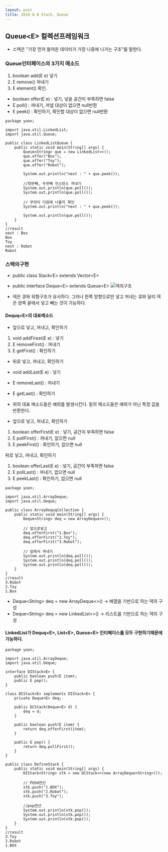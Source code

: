 ```yaml
---
layout: post
title: 2018-6-8 Stack, Queue
---
```


## Queue\<E> 컬렉션프레임워크

- 스택은 "가장 먼저 들어온 데이터가 가장 나중에 나가는 구조"를 말한다.

### Queue인터페이스의 3가지 메소드

1. boolean add(E e) 넣기
2. E remove() 꺼내기
3. E element() 확인.

- boolean offer(E e) : 넣기, 넣을 공간이 부족하면 false
- E poll() : 꺼내기, 꺼낼 대상이 없으면 null반환
- E peek() : 확인하기, 확인할 대상이 없으면 null반환

```
package yoon;

import java.util.LinkedList;
import java.util.Queue;

public class LinkedListQueue {
    public static void main(String[] args) {
        Queue<String> que = new LinkedList<>();
        que.offer("Box");
        que.offer("Toy");
        que.offer("Robot");

        System.out.println("next : " + que.peek());

        //첫번째, 두번째 인스턴스 꺼내기
        System.out.println(que.poll());
        System.out.println(que.poll());

        // 무엇이 다음에 나올지 확인
        System.out.println("next : " + que.peek());

        System.out.println(que.poll());
    }
}
//result
next : Box
Box
Toy
next : Robot
Robot
```

### 스택의구현

- public class Stack\<E> extends Vector\<E>
- public interface Deque\<E> extends Queue\<E>
![덱의구조](/Users/jaeyeonkim/Downloads/deque.jpg)

- 덱은 큐와 외형구조가 유사하다. 그러나 한쪽 방향으로만 넣고 꺼내는 큐와 달리 덱은 양쪽 끝에서 넣고 빼는 것이 가능하다.

#### Dequq\<E>의 대표메소드

- 앞으로 넣고, 꺼내고, 확인하기
1. void addFirest(E e) : 넣기
2. E removeFirst() : 꺼내기
3. E getFirst() : 확인하기
- 뒤로 넣고, 꺼내고, 확인하기
- void addLast(E e) : 넣기
- E removeLast() : 꺼내기
- E getLast() : 확인하기

- 위의 대표 메소드들은 예외를 발생시킨다. 밑의 메소드들은 예외가 아닌 특정 값을 반환한다.

- 앞으로 넣고, 꺼내고, 확인하기
1. boolean offerFirst(E e) : 넣기, 공간이 부족하면 false
2. E pollFirst() : 꺼내기, 없으면 null
3. E peekFirst() : 확인하기, 없으면 null

뒤로 넣고, 꺼내고, 확인하기
1. boolean offerLast(E e) : 넣기, 공간이 부족하면 false
2. E pollLast() : 꺼내기, 없으면 null
3. E peekLast() : 확인하기, 없으면 null

```
package yoon;

import java.util.ArrayDeque;
import java.util.Deque;

public class ArrayDequqCollection {
    public static void main(String[] args) {
        Deque<String> deq = new ArrayDeque<>();

        // 앞으로넣고
        deq.offerFirst("1.Box");
        deq.offerFirst("2.Toy");
        deq.offerFirst("3.Robot");

        // 앞에서 꺼내기
        System.out.println(deq.poll());
        System.out.println(deq.poll());
        System.out.println(deq.poll());
    }
}
//result
3.Robot
2.Toy
1.Box
```
- Deque\<String> deq = new ArrayDeque<>() -> 배열을 기반으로 하는 덱의 구성
- Deque\<String> deq = new LinkedList<>() -> 리스트를 기반으로 하는 덱의 구성

#### LinkedList가 Dequq\<E>, List\<E>, Queue\<E> 인터페이스를 모두 구현하기때문에 가능하다.

```
package yoon;

import java.util.ArrayDeque;
import java.util.Deque;

interface DIStack<E> {
    public boolean push(E item);
    public E pop();
}

class DCStack<E> implements DIStack<E> {
    private Deque<E> deq;

    public DCStack(Deque<E> d) {
        deq = d;
    }

    public boolean push(E item) {
        return deq.offerFirst(item);
    }

    public E pop() {
        return deq.pollFirst();
    }
}

public class DefineStack {
    public static void main(String[] args) {
        DIStack<String> stk = new DCStack<>(new ArrayDeque<String>());

        // PUSH연산
        stk.push("1.BOX");
        stk.push("2.Robot");
        stk.push("3.Toy");

        //pop연산
        System.out.println(stk.pop());
        System.out.println(stk.pop());
        System.out.println(stk.pop());
    }
}
//result
3.Toy
2.Robot
1.BOX
```
